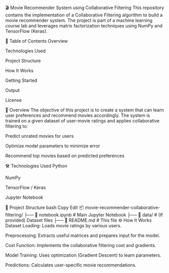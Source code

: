 🎬 Movie Recommender System using Collaborative Filtering
This repository contains the implementation of a Collaborative Filtering algorithm to build a movie recommender system. The project is part of a machine learning course lab and leverages matrix factorization techniques using NumPy and TensorFlow (Keras).

📌 Table of Contents
Overview

Technologies Used

Project Structure

How It Works

Getting Started

Output

License

📖 Overview
The objective of this project is to create a system that can learn user preferences and recommend movies accordingly. The system is trained on a given dataset of user-movie ratings and applies collaborative filtering to:

Predict unrated movies for users

Optimize model parameters to minimize error

Recommend top movies based on predicted preferences

🛠 Technologies Used
Python

NumPy

TensorFlow / Keras

Jupyter Notebook

📁 Project Structure
bash
Copy
Edit
📦 movie-recommender-collaborative-filtering/
├── 📘 notebook.ipynb       # Main Jupyter Notebook
├── 📂 data/                # (If provided) Dataset files
├── 📄 README.md            # This file
⚙️ How It Works
Dataset Loading: Loads movie ratings by various users.

Preprocessing: Extracts useful matrices and prepares input for the model.

Cost Function: Implements the collaborative filtering cost and gradients.

Model Training: Uses optimization (Gradient Descent) to learn parameters.

Predictions: Calculates user-specific movie recommendations.

